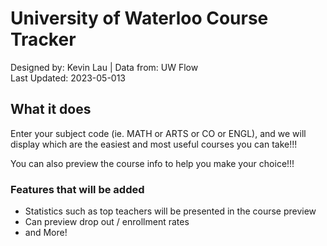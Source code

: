 # University of Waterloo Course Tracker


Designed by: Kevin Lau | Data from: UW Flow<br>
Last Updated: 2023-05-013<br>

## What it does
Enter your subject code (ie. MATH or ARTS or CO or ENGL), and we will display which are the easiest and most useful courses you can take!!! <br>

You can also preview the course info to help you make your choice!!!

### Features that will be added
* Statistics such as top teachers will be presented in the course preview
* Can preview drop out / enrollment rates
* and More!


